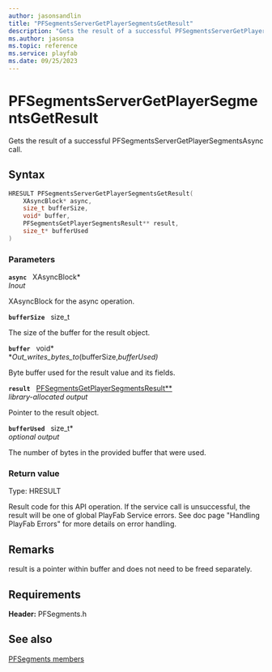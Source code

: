 ```yaml
---
author: jasonsandlin
title: "PFSegmentsServerGetPlayerSegmentsGetResult"
description: "Gets the result of a successful PFSegmentsServerGetPlayerSegmentsAsync call."
ms.author: jasonsa
ms.topic: reference
ms.service: playfab
ms.date: 09/25/2023
---
```


# PFSegmentsServerGetPlayerSegmentsGetResult  

Gets the result of a successful PFSegmentsServerGetPlayerSegmentsAsync call.  

## Syntax  
  
```cpp
HRESULT PFSegmentsServerGetPlayerSegmentsGetResult(  
    XAsyncBlock* async,  
    size_t bufferSize,  
    void* buffer,  
    PFSegmentsGetPlayerSegmentsResult** result,  
    size_t* bufferUsed  
)  
```  
  
### Parameters  
  
**`async`** &nbsp; XAsyncBlock*  
*_Inout_*  
  
XAsyncBlock for the async operation.  
  
**`bufferSize`** &nbsp; size_t  
  
The size of the buffer for the result object.  
  
**`buffer`** &nbsp; void*  
*_Out_writes_bytes_to_(bufferSize,*bufferUsed)*  
  
Byte buffer used for the result value and its fields.  
  
**`result`** &nbsp; [PFSegmentsGetPlayerSegmentsResult**](../../pfsegmentstypes/structs/pfsegmentsgetplayersegmentsresult.md)  
*library-allocated output*  
  
Pointer to the result object.  
  
**`bufferUsed`** &nbsp; size_t*  
*optional output*  
  
The number of bytes in the provided buffer that were used.  
  
  
### Return value
Type: HRESULT
  
Result code for this API operation. If the service call is unsuccessful, the result will be one of global PlayFab Service errors. See doc page "Handling PlayFab Errors" for more details on error handling.
  
## Remarks  
  
result is a pointer within buffer and does not need to be freed separately.
  
## Requirements  
  
**Header:** PFSegments.h
  
## See also  
[PFSegments members](../pfsegments_members.md)  

  
  
